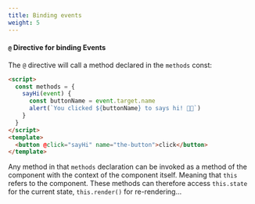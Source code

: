 ```yaml
---
title: Binding events
weight: 5
---
```


#### `@` Directive for binding Events

The `@` directive will call a method declared in the `methods` const:

```html
<script>
  const methods = {
    sayHi(event) {
      const buttonName = event.target.name
      alert(`You clicked ${buttonName} to says hi! 👋🏼`)
    }
  }
</script>
<template>
  <button @click="sayHi" name="the-button">click</button>
</template>
```

Any method in that `methods` declaration can be invoked as a method of the component
with the context of the component itself. Meaning that `this` refers to the component.
These methods can therefore access `this.state` for the current state,
`this.render()` for re-rendering…
